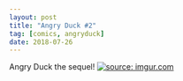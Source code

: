 ```yaml
---
layout: post
title: "Angry Duck #2"
tag: [comics, angryduck]
date: 2018-07-26
---
```


Angry Duck the sequel! <!-- #32 -->
[![](https://i.imgur.com/PVsELRI.jpg "source: imgur.com")](https://i.imgur.com/PVsELRI.jpg)
